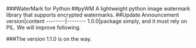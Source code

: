 ###WaterMark for Python
##pyWM
A lightweight python image watermark library that supports encrypted watermarks.
##Update Announcement
version|content
--------|--------
1.0.0|package simply, and it must rely on PIL. We will improve following. 

###The version 1.1.0 is on the way.
